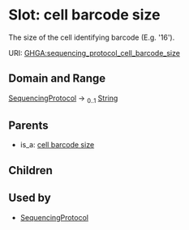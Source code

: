 
# Slot: cell barcode size


The size of the cell identifying barcode (E.g. '16').

URI: [GHGA:sequencing_protocol_cell_barcode_size](https://w3id.org/GHGA/sequencing_protocol_cell_barcode_size)


## Domain and Range

[SequencingProtocol](SequencingProtocol.md) &#8594;  <sub>0..1</sub> [String](types/String.md)

## Parents

 *  is_a: [cell barcode size](cell_barcode_size.md)

## Children


## Used by

 * [SequencingProtocol](SequencingProtocol.md)

